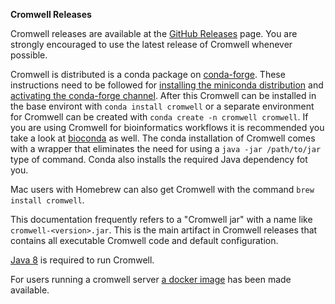 **Cromwell Releases**

Cromwell releases are available at the [GitHub Releases](https://github.com/broadinstitute/cromwell/releases/latest) page. 
You are strongly encouraged to use the latest release of Cromwell whenever possible.

Cromwell is distributed is a conda package on [conda-forge](https://conda-forge.org/).
These instructions need to be followed for [installing the miniconda distribution](https://docs.conda.io/en/latest/miniconda.html) and 
[activating the conda-forge channel](https://conda-forge.org/#about). After this Cromwell can be installed in the 
base environt with `conda install cromwell` or a separate environment for Cromwell can be created with `conda create -n cromwell cromwell`. If you are using Cromwell for bioinformatics workflows it is recommended you take a look at [bioconda](http://bioconda.github.io)  as well. The conda installation of Cromwell comes with a wrapper that eliminates the need for using a `java -jar /path/to/jar` type of command. Conda also installs the required Java dependency fot you.

Mac users with Homebrew can also get Cromwell with the command `brew install cromwell`.

This documentation frequently refers to a "Cromwell jar" with a name like `cromwell-<version>.jar`. 
This is the main artifact in Cromwell releases that contains all executable Cromwell code and default configuration.   

[Java 8](http://www.oracle.com/technetwork/java/javase/overview/java8-2100321.html) is required to run Cromwell.

For users running a cromwell server [a docker image](https://hub.docker.com/r/broadinstitute/cromwell) has been made available.
